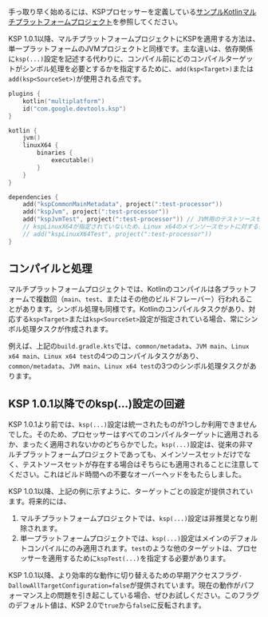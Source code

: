 [//]: # (title: KotlinマルチプラットフォームでのKSP)

手っ取り早く始めるには、KSPプロセッサーを定義している[サンプルKotlinマルチプラットフォームプロジェクト](https://github.com/google/ksp/tree/main/examples/multiplatform)を参照してください。

KSP 1.0.1以降、マルチプラットフォームプロジェクトにKSPを適用する方法は、単一プラットフォームのJVMプロジェクトと同様です。主な違いは、依存関係に`ksp(...)`設定を記述する代わりに、コンパイル前にどのコンパイルターゲットがシンボル処理を必要とするかを指定するために、`add(ksp<Target>)`または`add(ksp<SourceSet>)`が使用される点です。

```kotlin
plugins {
    kotlin("multiplatform")
    id("com.google.devtools.ksp")
}

kotlin {
    jvm()
    linuxX64 {
        binaries {
            executable()
        }
    }
}

dependencies {
    add("kspCommonMainMetadata", project(":test-processor"))
    add("kspJvm", project(":test-processor"))
    add("kspJvmTest", project(":test-processor")) // JVM用のテストソースセットがないため、何も行われません
    // kspLinuxX64が指定されていないため、Linux x64のメインソースセットに対する処理はありません
    // add("kspLinuxX64Test", project(":test-processor"))
}
```

## コンパイルと処理

マルチプラットフォームプロジェクトでは、Kotlinのコンパイルは各プラットフォームで複数回（`main`、`test`、またはその他のビルドフレーバー）行われることがあります。シンボル処理も同様です。Kotlinのコンパイルタスクがあり、対応する`ksp<Target>`または`ksp<SourceSet>`設定が指定されている場合、常にシンボル処理タスクが作成されます。

例えば、上記の`build.gradle.kts`では、`common/metadata`、`JVM main`、`Linux x64 main`、`Linux x64 test`の4つのコンパイルタスクがあり、`common/metadata`、`JVM main`、`Linux x64 test`の3つのシンボル処理タスクがあります。

## KSP 1.0.1以降でのksp(...)設定の回避

KSP 1.0.1より前では、`ksp(...)`設定は統一されたものが1つしか利用できませんでした。そのため、プロセッサーはすべてのコンパイルターゲットに適用されるか、まったく適用されないかのどちらかでした。`ksp(...)`設定は、従来の非マルチプラットフォームプロジェクトであっても、メインソースセットだけでなく、テストソースセットが存在する場合はそちらにも適用されることに注意してください。これはビルド時間への不要なオーバーヘッドをもたらしました。

KSP 1.0.1以降、上記の例に示すように、ターゲットごとの設定が提供されています。将来的には、
1. マルチプラットフォームプロジェクトでは、`ksp(...)`設定は非推奨となり削除されます。
2. 単一プラットフォームプロジェクトでは、`ksp(...)`設定はメインのデフォルトコンパイルにのみ適用されます。`test`のような他のターゲットは、プロセッサーを適用するために`kspTest(...)`を指定する必要があります。

KSP 1.0.1以降、より効率的な動作に切り替えるための早期アクセスフラグ`-DallowAllTargetConfiguration=false`が提供されています。現在の動作がパフォーマンス上の問題を引き起こしている場合、ぜひお試しください。このフラグのデフォルト値は、KSP 2.0で`true`から`false`に反転されます。